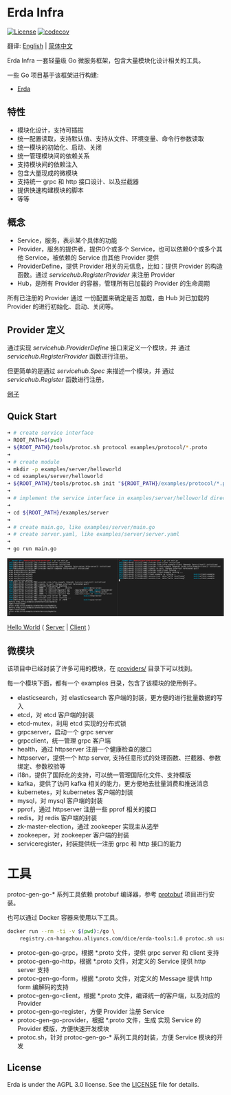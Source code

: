 # Erda Infra

[![License](https://img.shields.io/badge/license-Apache%202-4EB1BA.svg)](https://www.apache.org/licenses/LICENSE-2.0.html)
[![codecov](https://codecov.io/gh/erda-project/erda-infra/branch/develop/graph/badge.svg?token=SVROJLY8UK)](https://codecov.io/gh/erda-project/erda-infra)

翻译: [English](README.md) | [简体中文](README_zh.md)

Erda Infra 一套轻量级 Go 微服务框架，包含大量模块化设计相关的工具。

一些 Go 项目基于该框架进行构建:
* [Erda](https://github.com/erda-project/erda)

## 特性
* 模块化设计，支持可插拔
* 统一配置读取，支持默认值、支持从文件、环境变量、命令行参数读取
* 统一模块的初始化、启动、关闭
* 统一管理模块间的依赖关系
* 支持模块间的依赖注入
* 包含大量现成的微模块
* 支持统一 grpc 和 http 接口设计、以及拦截器
* 提供快速构建模块的脚本
* 等等

## 概念 
* Service，服务，表示某个具体的功能
* Provider，服务的提供者，提供0个或多个 Service，也可以依赖0个或多个其他 Service，被依赖的 Service 由其他 Provider 提供
* ProviderDefine，提供 Provider 相关的元信息，比如：提供 Provider 的构造函数。通过 *servicehub.RegisterProvider* 来注册 Provider
* Hub，是所有 Provider 的容器，管理所有已加载的 Provider 的生命周期

所有已注册的 Provider 通过 一份配置来确定是否 加载，由 Hub 对已加载的 Provider 的进行初始化、启动、关闭等。

## Provider 定义
通过实现 *servicehub.ProviderDefine* 接口来定义一个模块，并 通过 *servicehub.RegisterProvider* 函数进行注册。

但更简单的是通过 *servicehub.Spec* 来描述一个模块，并 通过 *servicehub.Register* 函数进行注册。

[例子](./base/servicehub/examples)

## Quick Start

```sh
➜ # create service interface
➜ ROOT_PATH=$(pwd)
➜ ${ROOT_PATH}/tools/protoc.sh protocol examples/protocol/*.proto
➜ 
➜ # create module 
➜ mkdir -p examples/server/helloworld
➜ cd examples/server/helloworld
➜ ${ROOT_PATH}/tools/protoc.sh init "${ROOT_PATH}/examples/protocol/*.proto"
➜ 
➜ # implement the service interface in examples/server/helloworld directory
➜ 
➜ cd ${ROOT_PATH}/examples/server
➜ 
➜ # create main.go, like examples/server/main.go
➜ # create server.yaml, like examples/server/server.yaml
➜ 
➜ go run main.go
```
![example](./examples/example.jpg)

[Hello World](./examples) \( [Server](./examples/server) | [Client](./examples/client) \)

## 微模块
该项目中已经封装了许多可用的模块，在 [providers/](./providers) 目录下可以找到。

每一个模块下面，都有一个 examples 目录，包含了该模块的使用例子。

* elasticsearch，对 elasticsearch 客户端的封装，更方便的进行批量数据的写入
* etcd，对 etcd 客户端的封装
* etcd-mutex，利用 etcd 实现的分布式锁
* grpcserver，启动一个 grpc server
* grpcclient，统一管理 grpc 客户端
* health，通过 httpserver 注册一个健康检查的接口
* httpserver，提供一个 http server, 支持任意形式的处理函数、拦截器、参数绑定、参数校验等
* i18n，提供了国际化的支持，可以统一管理国际化文件、支持模版
* kafka，提供了访问 kafka 相关的能力，更方便地去批量消费和推送消息
* kubernetes，对 kubernetes 客户端的封装
* mysql，对 mysql 客户端的封装
* pprof，通过 httpserver 注册一些 pprof 相关的接口
* redis，对 redis 客户端的封装
* zk-master-election，通过 zookeeper 实现主从选举
* zookeeper，对 zookeeper 客户端的封装
* serviceregister，封装提供统一注册 grpc 和 http 接口的能力

# 工具
protoc-gen-go-* 系列工具依赖 protobuf 编译器，参考 [protobuf](https://github.com/protocolbuffers/protobuf) 项目进行安装。

也可以通过 Docker 容器来使用以下工具。

```sh
docker run --rm -ti -v $(pwd):/go \
    registry.cn-hangzhou.aliyuncs.com/dice/erda-tools:1.0 protoc.sh usage
```

* protoc-gen-go-grpc，根据 *.proto 文件，提供 grpc server 和 client 支持
* protoc-gen-go-http，根据 *.proto 文件，对定义的 Service 提供 http server 支持
* protoc-gen-go-form，根据 *.proto 文件，对定义的 Message 提供 http form 编解码的支持
* protoc-gen-go-client，根据 *.proto 文件，编译统一的客户端，以及对应的 Provider
* protoc-gen-go-register，方便 Provider 注册 Service 
* protoc-gen-go-provider，根据 *.proto 文件，生成 实现 Service 的 Provider 模版，方便快速开发模块
* protoc.sh，针对 protoc-gen-go-* 系列工具的封装，方便 Service 模块的开发

## License
Erda is under the AGPL 3.0 license. See the [LICENSE](/LICENSE) file for details.